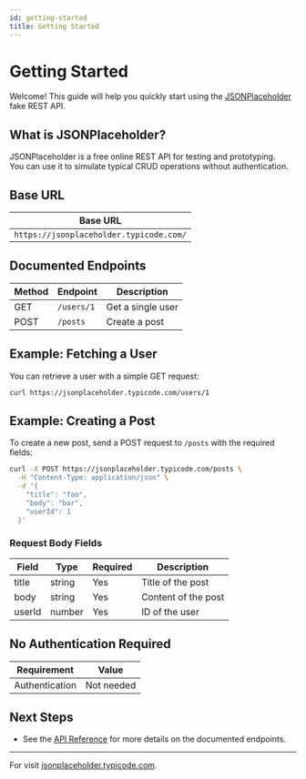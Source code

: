 ```yaml
---
id: getting-started
title: Getting Started
---
```


# Getting Started

Welcome! This guide will help you quickly start using the [JSONPlaceholder](https://jsonplaceholder.typicode.com/) fake REST API.

## What is JSONPlaceholder?

JSONPlaceholder is a free online REST API for testing and prototyping.  
You can use it to simulate typical CRUD operations without authentication.

## Base URL

| Base URL                          |
|------------------------------------|
| `https://jsonplaceholder.typicode.com/` |

## Documented Endpoints

| Method | Endpoint            | Description           |
|--------|---------------------|-----------------------|
| GET    | `/users/1`          | Get a single user     |
| POST   | `/posts`            | Create a post         |

## Example: Fetching a User

You can retrieve a user with a simple GET request:

```bash
curl https://jsonplaceholder.typicode.com/users/1
```

## Example: Creating a Post

To create a new post, send a POST request to `/posts` with the required fields:

```bash
curl -X POST https://jsonplaceholder.typicode.com/posts \
  -H "Content-Type: application/json" \
  -d '{
    "title": "foo",
    "body": "bar",
    "userId": 1
  }'
```

### Request Body Fields

| Field    | Type    | Required | Description            |
|----------|---------|----------|------------------------|
| title    | string  | Yes      | Title of the post      |
| body     | string  | Yes      | Content of the post    |
| userId   | number  | Yes      | ID of the user         |

## No Authentication Required

| Requirement      | Value      |
|------------------|------------|
| Authentication   | Not needed |

## Next Steps

- See the [API Reference](./api-reference/get-user.md) for more details on the documented endpoints.

---

For visit [jsonplaceholder.typicode.com](https://jsonplaceholder.typicode.com/).